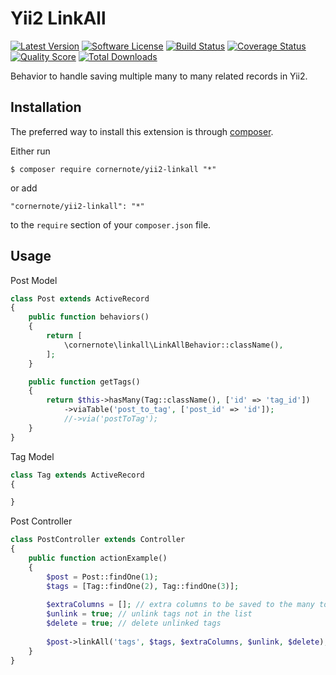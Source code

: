 # Yii2 LinkAll

[![Latest Version](https://img.shields.io/github/tag/cornernote/yii2-linkall.svg?style=flat-square&label=release)](https://github.com/cornernote/yii2-linkall/tags)
[![Software License](https://img.shields.io/badge/license-BSD-brightgreen.svg?style=flat-square)](LICENSE.md)
[![Build Status](https://img.shields.io/travis/cornernote/yii2-linkall/master.svg?style=flat-square)](https://travis-ci.org/cornernote/yii2-linkall)
[![Coverage Status](https://img.shields.io/scrutinizer/coverage/g/cornernote/yii2-linkall.svg?style=flat-square)](https://scrutinizer-ci.com/g/cornernote/yii2-linkall/code-structure)
[![Quality Score](https://img.shields.io/scrutinizer/g/cornernote/yii2-linkall.svg?style=flat-square)](https://scrutinizer-ci.com/g/cornernote/yii2-linkall)
[![Total Downloads](https://img.shields.io/packagist/dt/cornernote/yii2-linkall.svg?style=flat-square)](https://packagist.org/packages/cornernote/yii2-linkall)

Behavior to handle saving multiple many to many related records in Yii2.

## Installation

The preferred way to install this extension is through [composer](http://getcomposer.org/download/).

Either run

```
$ composer require cornernote/yii2-linkall "*"
```

or add

```
"cornernote/yii2-linkall": "*"
```

to the `require` section of your `composer.json` file.

## Usage

Post Model

```php
class Post extends ActiveRecord
{
    public function behaviors()
    {
        return [
            \cornernote\linkall\LinkAllBehavior::className(),
        ];
    }

    public function getTags()
    {
        return $this->hasMany(Tag::className(), ['id' => 'tag_id'])
            ->viaTable('post_to_tag', ['post_id' => 'id']);
            //->via('postToTag');
    }
}
```

Tag Model

```php
class Tag extends ActiveRecord
{

}
```

Post Controller

```php
class PostController extends Controller
{
    public function actionExample()
    {
        $post = Post::findOne(1);
        $tags = [Tag::findOne(2), Tag::findOne(3)];
        
        $extraColumns = []; // extra columns to be saved to the many to many table
        $unlink = true; // unlink tags not in the list
        $delete = true; // delete unlinked tags
        
        $post->linkAll('tags', $tags, $extraColumns, $unlink, $delete);
    }
}
```
